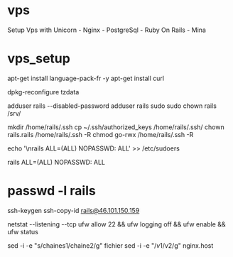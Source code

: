 # vps
Setup Vps with Unicorn - Nginx - PostgreSql - Ruby On Rails - Mina

# vps_setup
apt-get install language-pack-fr -y
apt-get install curl

dpkg-reconfigure tzdata

adduser rails --disabled-password
adduser rails sudo
sudo chown rails /srv/

mkdir /home/rails/.ssh
cp ~/.ssh/authorized_keys /home/rails/.ssh/
chown rails.rails /home/rails/.ssh -R
chmod go-rwx /home/rails/.ssh -R

echo '\nrails ALL=(ALL) NOPASSWD: ALL' >> /etc/sudoers

rails ALL=(ALL) NOPASSWD: ALL

# passwd -l rails
ssh-keygen
ssh-copy-id rails@46.101.150.159

netstat --listening --tcp
ufw allow 22 && ufw logging off && ufw enable && ufw status

sed -i -e "s/chaines1/chaine2/g" fichier
sed -i -e "/$v1/$v2/g" nginx.host
